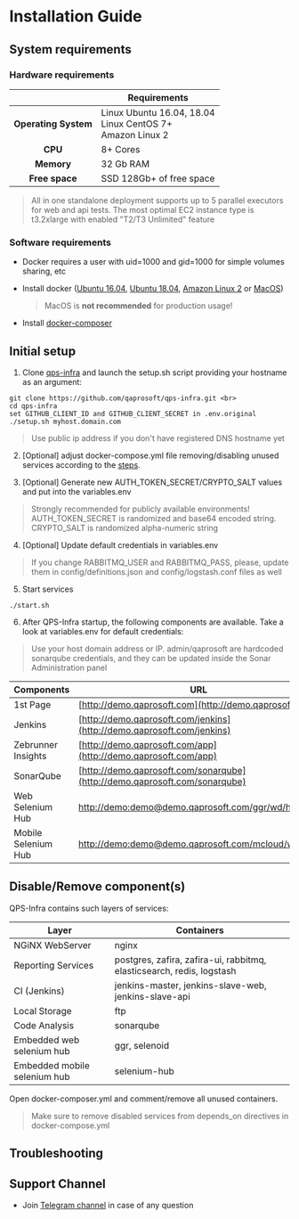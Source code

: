 # Installation Guide

## System requirements 

### Hardware requirements

|                         	| Requirements                                                     	|
|:-----------------------:	|------------------------------------------------------------------	|
| <b>Operating System</b> 	| Linux Ubuntu 16.04, 18.04<br> Linux CentOS 7+<br> Amazon Linux 2 	|
| <b>       CPU      </b> 	| 8+ Cores                                                         	|
| <b>      Memory    </b> 	| 32 Gb RAM                                                        	|
| <b>    Free space  </b> 	| SSD 128Gb+ of free space                                         	|

> All in one standalone deployment supports up to 5 parallel executors for web and api tests. The most optimal EC2 instance type is t3.2xlarge with enabled "T2/T3 Unlimited" feature

### Software requirements

* Docker requires a user with uid=1000 and gid=1000 for simple volumes sharing, etc

* Install docker ([Ubuntu 16.04](https://www.digitalocean.com/community/tutorials/how-to-install-and-use-docker-on-ubuntu-16-04), [Ubuntu 18.04](https://www.digitalocean.com/community/tutorials/how-to-install-and-use-docker-on-ubuntu-18-04), [Amazon Linux 2](https://docs.aws.amazon.com/AmazonECS/latest/developerguide/docker-basics.html) or [MacOS](https://pilsniak.com/how-to-install-docker-on-mac-os-using-brew/))
  > MacOS is <b>not recommended</b> for production usage!
  
* Install [docker-composer](https://docs.docker.com/compose/install/#install-compose)

## Initial setup

1. Clone [qps-infra](https://github.com/qaprosoft/qps-infra) and launch the setup.sh script providing your hostname as an argument:<br>
  ```
  git clone https://github.com/qaprosoft/qps-infra.git <br>
  cd qps-infra 
  set GITHUB_CLIENT_ID and GITHUB_CLIENT_SECRET in .env.original 
  ./setup.sh myhost.domain.com
  ```
  > Use public ip address if you don't have registered DNS hostname yet
  
2. [Optional] adjust docker-compose.yml file removing/disabling unused services according to the [steps](#disableremove-components).
  
3. [Optional] Generate new AUTH_TOKEN_SECRET/CRYPTO_SALT values and put into the variables.env
  > Strongly recommended for publicly available environments! AUTH_TOKEN_SECRET is randomized and base64 encoded string. CRYPTO_SALT is randomized alpha-numeric string

4. [Optional] Update default credentials in variables.env
  > If you change RABBITMQ_USER and RABBITMQ_PASS, please, update them in config/definitions.json and config/logstash.conf files as well
 
5. Start services<br>
  ```
  ./start.sh
  ```
  
6. After QPS-Infra startup, the following components are available. Take a look at variables.env for default credentials:
  > Use your host domain address or IP.
  > admin/qaprosoft are hardcoded sonarqube credentials, and they can be updated inside the Sonar Administration panel
  
| Components          	| URL                                                                                                    	|
|---------------------	|--------------------------------------------------------------------------------------------------------	|
| 1st Page            	| [http://demo.qaprosoft.com](http://demo.qaprosoft.com)                                                 	|
| Jenkins             	| [http://demo.qaprosoft.com/jenkins](http://demo.qaprosoft.com/jenkins)                                 	|
| Zebrunner Insights  	| [http://demo.qaprosoft.com/app](http://demo.qaprosoft.com/app)                                         	|
| SonarQube           	| [http://demo.qaprosoft.com/sonarqube](http://demo.qaprosoft.com/sonarqube)                             	|
| Web Selenium Hub    	| [http://demo:demo@demo.qaprosoft.com/ggr/wd/hub](http://demo:demo@demo.qaprosoft.com/ggr/wd/hub)       	|
| Mobile Selenium Hub 	| [http://demo:demo@demo.qaprosoft.com/mcloud/wd/hub](http://demo:demo@demo.qaprosoft.com/mcloud/wd/hub) 	|


## Disable/Remove component(s)
QPS-Infra contains such layers of services:

| Layer                        	| Containers                                                           	|
|------------------------------	|----------------------------------------------------------------------	|
| NGiNX WebServer              	| nginx                                                                	|
| Reporting Services           	| postgres, zafira, zafira-ui, rabbitmq, elasticsearch, redis, logstash	|
| CI (Jenkins)                 	| jenkins-master, jenkins-slave-web, jenkins-slave-api                 	|
| Local Storage                	| ftp                                                                  	|
| Code Analysis                	| sonarqube                                                            	|
| Embedded web selenium hub    	| ggr, selenoid                                                        	|
| Embedded mobile selenium hub 	| selenium-hub                                                         	|
  
Open docker-composer.yml and comment/remove all unused containers.
> Make sure to remove disabled services from depends_on directives in docker-compose.yml

## Troubleshooting

## Support Channel

* Join [Telegram channel](https://t.me/qps_infra) in case of any question
